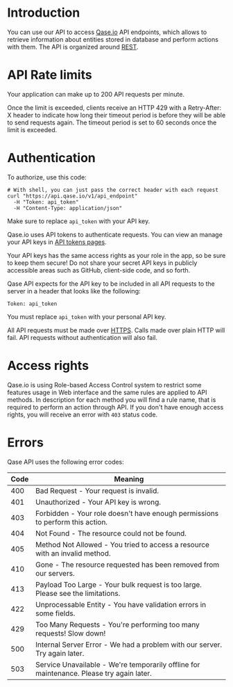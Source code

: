 # Introduction

You can use our API to access [Qase.io](https://qase.io) API endpoints, which allows to retrieve information about
entities stored in database and perform actions with them. The API is organized
around [REST](http://en.wikipedia.org/wiki/Representational_State_Transfer).

# API Rate limits

Your application can make up to 200 API requests per minute.

Once the limit is exceeded, clients receive an HTTP 429 with a Retry-After:
X header to indicate how long their timeout period is before they will be able to send requests again. The timeout
period is set to 60 seconds once the limit is exceeded.

# Authentication

To authorize, use this code:

```shell
# With shell, you can just pass the correct header with each request
curl "https://api.qase.io/v1/api_endpoint"
  -H "Token: api_token"
  -H "Content-Type: application/json"
```

Make sure to replace `api_token` with your API key.

Qase.io uses API tokens to authenticate requests. You can view an manage your API keys in
[API tokens pages](https://app.qase.io/user/api/token).

Your API keys has the same access rights as your role in the app, so be sure to keep them secure! Do not share your
secret API keys in publicly accessible areas such as GitHub, client-side code, and so forth.

Qase API expects for the API key to be included in all API requests to the server in a header that looks like the
following:

`Token: api_token`

You must replace `api_token` with your personal API key.

All API requests must be made over [HTTPS](http://en.wikipedia.org/wiki/HTTP_Secure). Calls made over plain HTTP will
fail. API requests without authentication will also fail.

# Access rights

Qase.io is using Role-based Access Control system to restrict some features usage in Web interface and the same rules
are applied to API methods. In description for each method you will find a rule name, that is required to perform an
action through API. If you don't have enough access rights, you will receive an error with `403` status code.

# Errors

Qase API uses the following error codes:

| Code | Meaning                                                                                  |
|------|------------------------------------------------------------------------------------------|
| 400  | Bad Request - Your request is invalid.                                                   |
| 401  | Unauthorized - Your API key is wrong.                                                    |
| 403  | Forbidden - Your role doesn't have enough permissions to perform this action.            |
| 404  | Not Found - The resource could not be found.                                             |
| 405  | Method Not Allowed - You tried to access a resource with an invalid method.              |
| 410  | Gone - The resource requested has been removed from our servers.                         |
| 413  | Payload Too Large - Your bulk request is too large. Please see the limitations.          |
| 422  | Unprocessable Entity - You have validation errors in some fields.                        |
| 429  | Too Many Requests - You're performing too many requests! Slow down!                      |
| 500  | Internal Server Error - We had a problem with our server. Try again later.               |
| 503  | Service Unavailable - We're temporarily offline for maintenance. Please try again later. |
